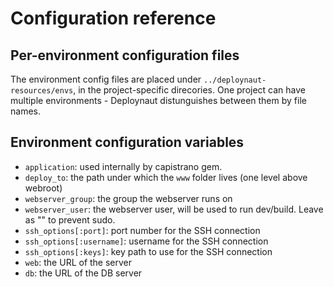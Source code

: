 # Configuration reference

## Per-environment configuration files

The environment config files are placed under `../deploynaut-resources/envs`, in the project-specific direcories. One project can have multiple environments - Deploynaut distunguishes between them by file names.

## Environment configuration variables

* `application`: used internally by capistrano gem.
* `deploy_to`: the path under which the `www` folder lives (one level above webroot)
* `webserver_group`: the group the webserver runs on
* `webserver_user`: the webserver user, will be used to run dev/build. Leave as "" to prevent sudo.
* `ssh_options[:port]`: port number for the SSH connection
* `ssh_options[:username]`: username for the SSH connection
* `ssh_options[:keys]`: key path to use for the SSH connection
* `web`: the URL of the server
* `db`: the URL of the DB server
